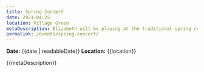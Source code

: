 ```yaml
---
title: Spring Concert
date: 2021-04-25
location: Village Green
metaDescription: Elizabeth will be playing at the traditional spring concert. It's going to be a wonderful show!
permalink: /events/spring-concert/
---
```


**Date:** {{date | readableDate}} 
**Location:** {{location}}

{{metaDescription}}